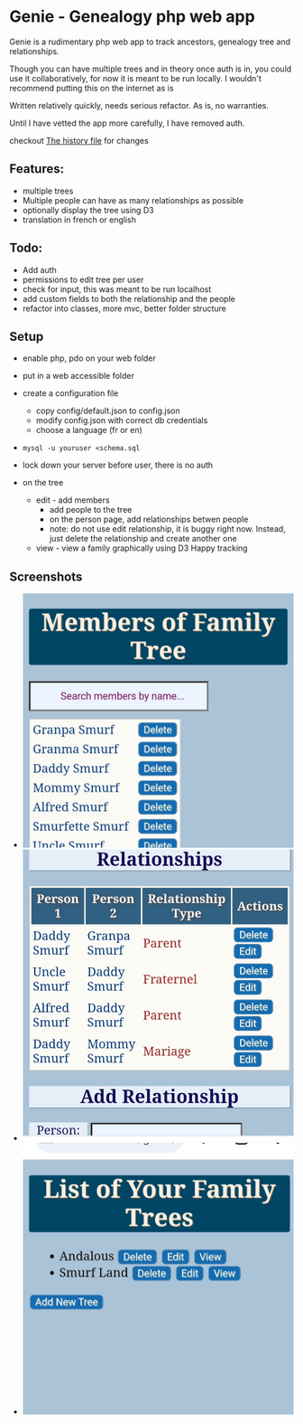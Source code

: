 # Genie - Genealogy php web app

Genie is a rudimentary php web app to track ancestors, genealogy tree and relationships.

Though you can have multiple trees and in theory once auth is in, you could use it collaboratively, for now it is meant to be run locally. I wouldn't recommend putting this on the internet as is

Written relatively quickly, needs serious refactor. As is, no warranties.

Until I have vetted the app more carefully, I have removed auth.

checkout [The history file](history.md) for changes

## Features:
- multiple trees
- Multiple people can have as many relationships as possible
- optionally display the tree using D3
- translation in french or english

## Todo:
- Add auth
- permissions to edit tree per user
- check for input, this was meant to be run localhost
- add custom fields to both the relationship and the people
- refactor into classes, more mvc, better folder structure

## Setup

- enable php, pdo on your web folder
- put in a web accessible folder
- create a configuration file
  - copy config/default.json to config.json
  - modify config.json with correct db credentials
  - choose a language (fr or en)

- ```mysql -u youruser <schema.sql```
- lock down your server before user, there is no auth
- on the tree
    - edit - add members
        - add people to the tree
        - on the person page, add relationships betwen people
        - note: do not use edit relationship, it is buggy right now. Instead, just delete the relationship and create another one
    - view - view a family graphically using D3
Happy tracking

## Screenshots

- ![Family List](screenshot/family_list.jpg)
- ![Relationships](screenshot/relationships.jpg)
- ![List Trees](screenshot/list_trees.jpg)

